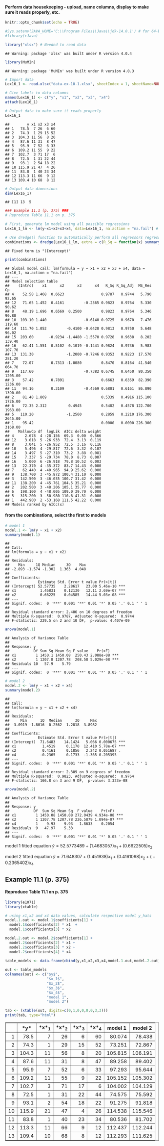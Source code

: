 #### Perform data housekeeping - upload, name columns, display to make sure it reads properly, etc.

``` r
knitr::opts_chunk$set(echo = TRUE)

#Sys.setenv(JAVA_HOME='C:\\Program Files\\Java\\jdk-14.0.1') # for 64-bit version
#library(rJava)

library("xlsx") # Needed to read data
```

    ## Warning: package 'xlsx' was built under R version 4.0.4

``` r
library(MuMIn)
```

    ## Warning: package 'MuMIn' was built under R version 4.0.3

``` r
# Import data
Lex16_1 <- read.xlsx("data-ex-10-1.xlsx", sheetIndex = 1, sheetName=NULL, rowIndex=NULL, startRow=NULL, endRow=NULL, colIndex= NULL, as.data.frame=TRUE, header=TRUE, colClasses=NA, keepFormulas=FALSE, encoding="unknown")

# Give labels to data columns
names(Lex16_1) <- c("y", "x1", "x2", "x3", "x4")
attach(Lex16_1)

# Output data to make sure it reads properly
Lex16_1 
```

    ##        y x1 x2 x3 x4
    ## 1   78.5  7 26  6 60
    ## 2   74.3  1 29 15 52
    ## 3  104.3 11 56  8 20
    ## 4   87.6 11 31  8 47
    ## 5   95.9  7 52  6 33
    ## 6  109.2 11 55  9 22
    ## 7  102.7  3 71 17  6
    ## 8   72.5  1 31 22 44
    ## 9   93.1  2 54 18 22
    ## 10 115.9 21 47  4 26
    ## 11  83.8  1 40 23 34
    ## 12 113.3 11 66  9 12
    ## 13 109.4 10 68  8 12

``` r
# Output data dimensions
dim(Lex16_1)
```

    ## [1] 13  5

``` r
### Example 11.1 (p. 375) ###
# Reproduce Table 11.1 on p. 375

# First, generate lm model using all possible regressions
Lex16_1_lm <- lm(y~x1+x2+x3+x4, data=Lex16_1, na.action = "na.fail") # Linear model of raw data

# Use dredge() function to automatically perform all regressors regression
combinations <- dredge(Lex16_1_lm, extra = c(R_Sq = function(x) summary(x)$r.squared,R_Sq_Adj = function(x) summary(x)$adj.r.squared, MS_Res = function(x) summary(x)$sigma^2,Cp, MallowCp = function(x) summary(x)$sigma^2*df.residual(x)/summary(Lex16_1_lm)$sigma^2-dim(Lex16_1)[1]+2*length(x$coefficients)))
```

    ## Fixed term is "(Intercept)"

``` r
print(combinations)
```

    ## Global model call: lm(formula = y ~ x1 + x2 + x3 + x4, data = Lex16_1, na.action = "na.fail")
    ## ---
    ## Model selection table 
    ##    (Intrc)    x1      x2      x3      x4   R_Sq R_Sq_Adj  MS_Res      Cp
    ## 4    52.58 1.468  0.6623                 0.9787   0.9744   5.790   92.65
    ## 12   71.65 1.452  0.4161         -0.2365 0.9823   0.9764   5.330   90.62
    ## 8    48.19 1.696  0.6569  0.2500         0.9823   0.9764   5.346   90.88
    ## 10  103.10 1.440                 -0.6140 0.9725   0.9670   7.476  119.60
    ## 14  111.70 1.052         -0.4100 -0.6428 0.9813   0.9750   5.648   96.02
    ## 15  203.60       -0.9234 -1.4480 -1.5570 0.9728   0.9638   8.202  139.40
    ## 16   62.41 1.551  0.5102  0.1019 -0.1441 0.9824   0.9736   5.983  107.70
    ## 13  131.30               -1.2000 -0.7246 0.9353   0.9223  17.570  281.20
    ## 7    72.07        0.7313 -1.0080         0.8470   0.8164  41.540  664.70
    ## 9   117.60                       -0.7382 0.6745   0.6450  80.350 1205.00
    ## 3    57.42        0.7891                 0.6663   0.6359  82.390 1236.00
    ## 11   94.16        0.3109         -0.4569 0.6801   0.6161  86.890 1390.00
    ## 2    81.48 1.869                         0.5339   0.4916 115.100 1726.00
    ## 6    72.35 2.312          0.4945         0.5482   0.4578 122.700 1963.00
    ## 5   110.20               -1.2560         0.2859   0.2210 176.300 2645.00
    ## 1    95.42                               0.0000   0.0000 226.300 3168.00
    ##    MallowCp df  logLik  AICc delta weight
    ## 4     2.678  4 -28.156  69.3  0.00  0.566
    ## 12    3.018  5 -26.933  72.4  3.13  0.119
    ## 8     3.041  5 -26.952  72.5  3.16  0.116
    ## 10    5.496  4 -29.817  72.6  3.32  0.107
    ## 14    3.497  5 -27.310  73.2  3.88  0.081
    ## 15    7.337  5 -29.734  78.0  8.73  0.007
    ## 16    5.000  6 -26.918  79.8 10.52  0.003
    ## 13   22.370  4 -35.372  83.7 14.43  0.000
    ## 7    62.440  4 -40.965  94.9 25.62  0.000
    ## 9   138.700  3 -45.872 100.4 31.10  0.000
    ## 3   142.500  3 -46.035 100.7 31.42  0.000
    ## 11  138.200  4 -45.761 104.5 35.21  0.000
    ## 2   202.500  3 -48.206 105.1 35.77  0.000
    ## 6   198.100  4 -48.005 109.0 39.70  0.000
    ## 5   315.200  3 -50.980 110.6 41.31  0.000
    ## 1   442.900  2 -53.168 111.5 42.22  0.000
    ## Models ranked by AICc(x)

#### from the combinations, select the first to models

``` r
# model 1
model.1 <- lm(y ~ x1 + x2)
summary(model.1)
```

    ## 
    ## Call:
    ## lm(formula = y ~ x1 + x2)
    ## 
    ## Residuals:
    ##    Min     1Q Median     3Q    Max 
    ## -2.893 -1.574 -1.302  1.363  4.048 
    ## 
    ## Coefficients:
    ##             Estimate Std. Error t value Pr(>|t|)    
    ## (Intercept) 52.57735    2.28617   23.00 5.46e-10 ***
    ## x1           1.46831    0.12130   12.11 2.69e-07 ***
    ## x2           0.66225    0.04585   14.44 5.03e-08 ***
    ## ---
    ## Signif. codes:  0 '***' 0.001 '**' 0.01 '*' 0.05 '.' 0.1 ' ' 1
    ## 
    ## Residual standard error: 2.406 on 10 degrees of freedom
    ## Multiple R-squared:  0.9787, Adjusted R-squared:  0.9744 
    ## F-statistic: 229.5 on 2 and 10 DF,  p-value: 4.407e-09

``` r
anova(model.1)
```

    ## Analysis of Variance Table
    ## 
    ## Response: y
    ##           Df Sum Sq Mean Sq F value    Pr(>F)    
    ## x1         1 1450.1 1450.08  250.43 2.088e-08 ***
    ## x2         1 1207.8 1207.78  208.58 5.029e-08 ***
    ## Residuals 10   57.9    5.79                      
    ## ---
    ## Signif. codes:  0 '***' 0.001 '**' 0.01 '*' 0.05 '.' 0.1 ' ' 1

``` r
# model 2
model.2 <- lm(y ~ x1 + x2 + x4)
summary(model.2)
```

    ## 
    ## Call:
    ## lm(formula = y ~ x1 + x2 + x4)
    ## 
    ## Residuals:
    ##     Min      1Q  Median      3Q     Max 
    ## -3.0919 -1.8016  0.2562  1.2818  3.8982 
    ## 
    ## Coefficients:
    ##             Estimate Std. Error t value Pr(>|t|)    
    ## (Intercept)  71.6483    14.1424   5.066 0.000675 ***
    ## x1            1.4519     0.1170  12.410 5.78e-07 ***
    ## x2            0.4161     0.1856   2.242 0.051687 .  
    ## x4           -0.2365     0.1733  -1.365 0.205395    
    ## ---
    ## Signif. codes:  0 '***' 0.001 '**' 0.01 '*' 0.05 '.' 0.1 ' ' 1
    ## 
    ## Residual standard error: 2.309 on 9 degrees of freedom
    ## Multiple R-squared:  0.9823, Adjusted R-squared:  0.9764 
    ## F-statistic: 166.8 on 3 and 9 DF,  p-value: 3.323e-08

``` r
anova(model.2)
```

    ## Analysis of Variance Table
    ## 
    ## Response: y
    ##           Df  Sum Sq Mean Sq  F value    Pr(>F)    
    ## x1         1 1450.08 1450.08 272.0439 4.934e-08 ***
    ## x2         1 1207.78 1207.78 226.5879 1.094e-07 ***
    ## x4         1    9.93    9.93   1.8633    0.2054    
    ## Residuals  9   47.97    5.33                       
    ## ---
    ## Signif. codes:  0 '***' 0.001 '**' 0.01 '*' 0.05 '.' 0.1 ' ' 1

model 1 fitted equation
*ŷ* = 52.5773489 + (1.4683057)*x*<sub>1</sub> + (0.6622505)*x*<sub>2</sub>

model 2 fitted equation
*ŷ* = 71.648307 + (1.451938)*x*<sub>1</sub> + (0.4161098)*x*<sub>2</sub> + ( − 0.2365402)*x*<sub>4</sub>

## Example 11.1 (p. 375)

#### Reproduce Table 11.1 on p. 375

``` r
library(e1071)
library(xtable)

# using x1,x2 and x4 data values, calculate respective model y_hats
model.1.out <- model.1$coefficients[1] + 
  model.1$coefficients[2] * x1  + 
  model.1$coefficients[3] * x2 

model.2.out <- model.2$coefficients[1] + 
  model.2$coefficients[2] * x1 + 
  model.2$coefficients[3] * x2 +
  model.2$coefficients[4] * x4
  
table_models <- data.frame(cbind(y,x1,x2,x3,x4,model.1.out,model.2.out))

out <- table_models
colnames(out) <- c("$y$",
                   "$x_1$",
                   "$x_2$",
                   "$x_3$",
                   "$x_4$",
                   "model 1",
                   "model 2")

tab <- (xtable(out, digits=c(0,1,0,0,0,0,3,3)))
print(tab, type="html")
```

<!-- html table generated in R 4.0.2 by xtable 1.8-4 package -->
<!-- Wed Mar 17 19:17:28 2021 -->
<table border="1">
<tr>
<th>
</th>
<th>
*y*
</th>
<th>
*x*<sub>1</sub>
</th>
<th>
*x*<sub>2</sub>
</th>
<th>
*x*<sub>3</sub>
</th>
<th>
*x*<sub>4</sub>
</th>
<th>
model 1
</th>
<th>
model 2
</th>
</tr>
<tr>
<td align="right">
1
</td>
<td align="right">
78.5
</td>
<td align="right">
7
</td>
<td align="right">
26
</td>
<td align="right">
6
</td>
<td align="right">
60
</td>
<td align="right">
80.074
</td>
<td align="right">
78.438
</td>
</tr>
<tr>
<td align="right">
2
</td>
<td align="right">
74.3
</td>
<td align="right">
1
</td>
<td align="right">
29
</td>
<td align="right">
15
</td>
<td align="right">
52
</td>
<td align="right">
73.251
</td>
<td align="right">
72.867
</td>
</tr>
<tr>
<td align="right">
3
</td>
<td align="right">
104.3
</td>
<td align="right">
11
</td>
<td align="right">
56
</td>
<td align="right">
8
</td>
<td align="right">
20
</td>
<td align="right">
105.815
</td>
<td align="right">
106.191
</td>
</tr>
<tr>
<td align="right">
4
</td>
<td align="right">
87.6
</td>
<td align="right">
11
</td>
<td align="right">
31
</td>
<td align="right">
8
</td>
<td align="right">
47
</td>
<td align="right">
89.258
</td>
<td align="right">
89.402
</td>
</tr>
<tr>
<td align="right">
5
</td>
<td align="right">
95.9
</td>
<td align="right">
7
</td>
<td align="right">
52
</td>
<td align="right">
6
</td>
<td align="right">
33
</td>
<td align="right">
97.293
</td>
<td align="right">
95.644
</td>
</tr>
<tr>
<td align="right">
6
</td>
<td align="right">
109.2
</td>
<td align="right">
11
</td>
<td align="right">
55
</td>
<td align="right">
9
</td>
<td align="right">
22
</td>
<td align="right">
105.152
</td>
<td align="right">
105.302
</td>
</tr>
<tr>
<td align="right">
7
</td>
<td align="right">
102.7
</td>
<td align="right">
3
</td>
<td align="right">
71
</td>
<td align="right">
17
</td>
<td align="right">
6
</td>
<td align="right">
104.002
</td>
<td align="right">
104.129
</td>
</tr>
<tr>
<td align="right">
8
</td>
<td align="right">
72.5
</td>
<td align="right">
1
</td>
<td align="right">
31
</td>
<td align="right">
22
</td>
<td align="right">
44
</td>
<td align="right">
74.575
</td>
<td align="right">
75.592
</td>
</tr>
<tr>
<td align="right">
9
</td>
<td align="right">
93.1
</td>
<td align="right">
2
</td>
<td align="right">
54
</td>
<td align="right">
18
</td>
<td align="right">
22
</td>
<td align="right">
91.275
</td>
<td align="right">
91.818
</td>
</tr>
<tr>
<td align="right">
10
</td>
<td align="right">
115.9
</td>
<td align="right">
21
</td>
<td align="right">
47
</td>
<td align="right">
4
</td>
<td align="right">
26
</td>
<td align="right">
114.538
</td>
<td align="right">
115.546
</td>
</tr>
<tr>
<td align="right">
11
</td>
<td align="right">
83.8
</td>
<td align="right">
1
</td>
<td align="right">
40
</td>
<td align="right">
23
</td>
<td align="right">
34
</td>
<td align="right">
80.536
</td>
<td align="right">
81.702
</td>
</tr>
<tr>
<td align="right">
12
</td>
<td align="right">
113.3
</td>
<td align="right">
11
</td>
<td align="right">
66
</td>
<td align="right">
9
</td>
<td align="right">
12
</td>
<td align="right">
112.437
</td>
<td align="right">
112.244
</td>
</tr>
<tr>
<td align="right">
13
</td>
<td align="right">
109.4
</td>
<td align="right">
10
</td>
<td align="right">
68
</td>
<td align="right">
8
</td>
<td align="right">
12
</td>
<td align="right">
112.293
</td>
<td align="right">
111.625
</td>
</tr>
</table>

